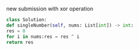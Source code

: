 new submission with xor operation
```python
class Solution:
def singleNumber(self, nums: List[int]) -> int:
res = 0
for i in nums:res = res ^ i
return res
```